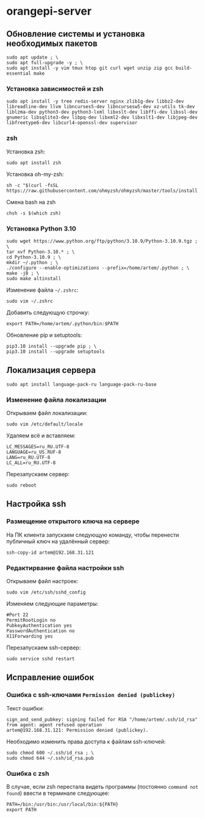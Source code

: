 # orangepi-server
## Обновление системы и установка необходимых пакетов
```
sudo apt update ; \
sudo apt full-upgrade -y ; \
sudo apt install -y vim tmux htop git curl wget unzip zip gcc build-essential make
```
### Установка зависимостей и zsh
```
sudo apt install -y tree redis-server nginx zlib1g-dev libbz2-dev libreadline-dev llvm libncurses5-dev libncursesw5-dev xz-utils tk-dev liblzma-dev python3-dev python3-lxml libxslt-dev libffi-dev libssl-dev gnumeric libsqlite3-dev libpq-dev libxml2-dev libxslt1-dev libjpeg-dev libfreetype6-dev libcurl4-openssl-dev supervisor
```
### zsh
Установка zsh:
```
sudo apt install zsh
```
Установка oh-my-zsh:
```
sh -c "$(curl -fsSL https://raw.githubusercontent.com/ohmyzsh/ohmyzsh/master/tools/install.sh)"
```
Смена bash на zsh
```
chsh -s $(which zsh)
```
### Установка Python 3.10
```
sudo wget https://www.python.org/ftp/python/3.10.9/Python-3.10.9.tgz ; \
tar xvf Python-3.10.* ; \
cd Python-3.10.9 ; \
mkdir ~/.python ; \
./configure --enable-optimizations --prefix=/home/artem/.python ; \
make -j8 ; \
sudo make altinstall
```
Изменение файла `~/.zshrc`:
```
sudo vim ~/.zshrc
```
Добавить следующую строчку:
```
export PATH=/home/artem/.python/bin:$PATH
```
Обновление pip и setuptools:
```
pip3.10 install --upgrade pip ; \
pip3.10 install --upgrade setuptools
```




## Локализация сервера
```
sudo apt install language-pack-ru language-pack-ru-base
```
### Изменение файла локализации
Открываем файл локализации:
```
sudo vim /etc/default/locale
```
Удаляем всё и вставляем:
```
LC_MESSAGES=ru_RU.UTF-8
LANGUAGE=ru_US.RUF-8
LANG=ru_RU.UTF-8
LC_ALL=ru_RU.UTF-8
```
Перезапускаем сервер:
```
sudo reboot
```




## Настройка ssh
### Размещение открытого ключа на сервере
На ПК клиента запускаем следующую команду, чтобы перенести публичный ключ на удалённый сервер:
```
ssh-copy-id artem@192.168.31.121
```
### Редактирвание файла настройки ssh
Открываем файл настроек:
```
sudo vim /etc/ssh/sshd_config
```
Изменяем следующие параметры:
```
#Port 22
PermitRootLogin no
PubkeyAuthentication yes
PasswordAuthentication no
X11Forwarding yes
```
Перезапускаем ssh-сервер:
```
sudo service sshd restart
```
## Исправление ошибок
### Ошибка с ssh-ключами `Permission denied (publickey)`
Текст ошибки:
```
sign_and_send_pubkey: signing failed for RSA "/home/artem/.ssh/id_rsa" from agent: agent refused operation
artem@192.168.31.121: Permission denied (publickey).
```
Необходимо изменить права доступа к файлам ssh-ключей:
```
sudo chmod 600 ~/.ssh/id_rsa ; \
sudo chmod 644 ~/.ssh/id_rsa.pub
```
### Ошибка с zsh
В случае, если zsh перестала видеть программы (постоянно `command not found`) ввести в терминале следующее:
```
PATH=/bin:/usr/bin:/usr/local/bin:${PATH}
export PATH
```
